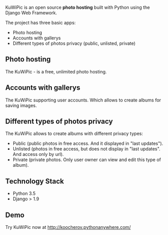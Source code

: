 KuWiPic is an open source **photo hosting** built with Python using the Django Web Framework.

The project has three basic apps:

* Photo hosting
* Accounts with gallerys
* Different types of photos privacy (public, unlisted, private)

## Photo hosting

The KuWiPic - is a free, unlimited photo hosting.


## Accounts with gallerys

The KuWiPic supporting user accounts. Which allows to create albums for saving images. 


## Different types of photos privacy

The KuWiPic allows to create albums with different privacy types:
- Public (public photos in free access. And it displayed in "last updates").
- Unlisted (photos in free access, but does not display in "last updates". And access only by url).
- Private (private photos. Only user owner can view and edit this type of album).


## Technology Stack

- Python 3.5
- Django > 1.9


## Demo

Try KuWiPic now at http://koocherov.pythonanywhere.com/
